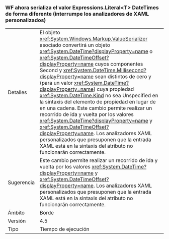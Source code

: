 ### <a name="wf-serializes-expressionsliterallttgt-datetimes-differently-now-breaks-custom-xaml-parsers"></a>WF ahora serializa el valor Expressions.Literal&lt;T&gt; DateTimes de forma diferente (interrumpe los analizadores de XAML personalizados)

|   |   |
|---|---|
|Detalles|El objeto <xref:System.Windows.Markup.ValueSerializer> asociado convertirá un objeto <xref:System.DateTime?displayProperty=name> o <xref:System.DateTimeOffset?displayProperty=name> cuyos componentes Second y <xref:System.DateTime.Millisecond?displayProperty=name> sean distintos de cero y (para un valor <xref:System.DateTime?displayProperty=name>) cuya propiedad <xref:System.DateTime.Kind> no sea Unspecified en la sintaxis del elemento de propiedad en lugar de en una cadena. Este cambio permite realizar un recorrido de ida y vuelta por los valores <xref:System.DateTime?displayProperty=name> y <xref:System.DateTimeOffset?displayProperty=name>. Los analizadores XAML personalizados que presuponen que la entrada XAML está en la sintaxis del atributo no funcionarán correctamente.|
|Sugerencia|Este cambio permite realizar un recorrido de ida y vuelta por los valores <xref:System.DateTime?displayProperty=name> y <xref:System.DateTimeOffset?displayProperty=name>. Los analizadores XAML personalizados que presuponen que la entrada XAML está en la sintaxis del atributo no funcionarán correctamente.|
|Ámbito|Borde|
|Versión|4.5|
|Tipo|Tiempo de ejecución|

